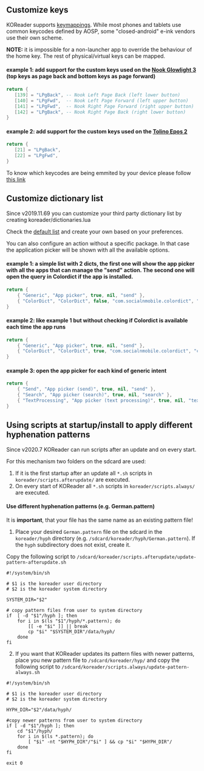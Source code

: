 ## Customize keys

KOReader supports [keymappings](https://github.com/koreader/koreader/wiki/Keymapping). While most phones and tablets use common keycodes defined by AOSP, some "closed-android" e-ink vendors use their own scheme.

**NOTE:** it is impossible for a non-launcher app to override the behaviour of the home key. The rest of physical/virtual keys can be mapped.

#### example 1: add support for the custom keys used on the [Nook Glowlight 3](https://www.mobileread.com/forums/showpost.php?p=3922840&postcount=23) (top keys as page back and bottom keys as page forward)

```lua
return {
   [139] = "LPgBack", -- Nook Left Page Back (left lower button)
   [140] = "LPgFwd",  -- Nook Left Page Forward (left upper button)
   [141] = "LPgFwd",  -- Nook Right Page Forward (right upper button)
   [142] = "LPgBack", -- Nook Right Page Back (right lower button)
}
```

#### example 2: add support for the custom keys used on the [Tolino Epos 2](https://github.com/koreader/koreader/issues/5761#issuecomment-573358732)

```lua
return {
   [21] = "LPgBack",
   [22] = "LPgFwd",
}
```

To know which keycodes are being emmited by your device please follow [this link](https://github.com/koreader/koreader/issues/5761#issuecomment-573345775)


## Customize dictionary list

Since v2019.11.69 you can customize your third party dictionary list by creating koreader/dictionaries.lua

Check the [default list](https://github.com/koreader/koreader/blob/master/frontend/device/android/dictionaries.lua#L8-L17) and create your own based on your preferences.

You can also configure an action without a specific package. In that case the application picker will be shown with all the available options.

#### example 1: a simple list with 2 dicts, the first one  will show the app picker with all the apps that can manage the "send" action. The second one will open the query in Colordict if the app is installed.

```lua
return {
    { "Generic", "App picker", true, nil, "send" },
    { "ColorDict", "ColorDict", false, "com.socialnmobile.colordict", "colordict" },
}
```

#### example 2: like example 1 but without checking if Colordict is available each time the app runs

```lua
return {
    { "Generic", "App picker", true, nil, "send" },
    { "ColorDict", "ColorDict", true, "com.socialnmobile.colordict", "colordict" },
}
```

#### example 3: open the app picker for each kind of generic intent

```lua
return {
    { "Send", "App picker (send)", true, nil, "send" },
    { "Search", "App picker (search)", true, nil, "search" },
    { "TextProcessing", "App picker (text processing)", true, nil, "text" },
}
```

## Using scripts at startup/install to apply different hyphenation patterns

Since v2020.7 KOReader can run scripts after an update and on every start.

For this mechanism two folders on the sdcard are used:
1. If it is the first startup after an update all ```*.sh``` scripts in ```koreader/scripts.afterupdate/``` are executed.
2. On every start of KOReader all ```*.sh``` scripts in ```koreader/scripts.always/``` are executed.

#### Use different hyphenation patterns (e.g. German.pattern)

It is **important**, that your file has the same name as an existing pattern file!

1. Place your desired ```German.pattern``` file on the sdcard in the ```koreader/hyph``` directory (e.g. ```/sdcard/koreader/hyph/German.pattern```). If the ```hyph``` subdirectory does not exist, create it.

Copy the following script to ```/sdcard/koreader/scripts.afterupdate/update-pattern-afterupdate.sh```
```
#!/system/bin/sh

# $1 is the koreader user directory
# $2 is the koreader system directory

SYSTEM_DIR="$2"

# copy pattern files from user to system directory
if  [ -d "$1"/hyph ]; then
	for i in $(ls "$1"/hyph/*.pattern); do
		[[ -e "$i" ]] || break
		cp "$i" "$SYSTEM_DIR"/data/hyph/
	done
fi
```

2. If you want that KOReader updates its pattern files with newer patterns, place you new pattern file to ```/sdcard/koreader/hyp/``` and copy the following script to ```/sdcard/koreader/scripts.always/update-pattern-always.sh```

```
#!/system/bin/sh

# $1 is the koreader user directory
# $2 is the koreader system directory

HYPH_DIR="$2"/data/hyph/

#copy newer patterns from user to system directory
if [ -d "$1"/hyph ]; then
	cd "$1"/hyph/ 
	for i in $(ls *.pattern); do
		[ "$i" -nt "$HYPH_DIR"/"$i" ] && cp "$i" "$HYPH_DIR"/
	done
fi

exit 0
```